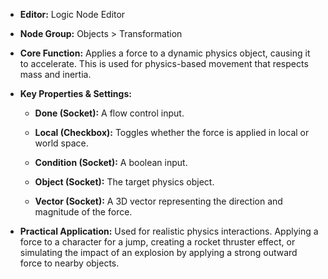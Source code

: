 - **Editor:** Logic Node Editor
    
- **Node Group:** Objects > Transformation
    
- **Core Function:** Applies a force to a dynamic physics object, causing it to accelerate. This is used for physics-based movement that respects mass and inertia.
    
- **Key Properties & Settings:**
    
    - **Done (Socket):** A flow control input.
        
    - **Local (Checkbox):** Toggles whether the force is applied in local or world space.
        
    - **Condition (Socket):** A boolean input.
        
    - **Object (Socket):** The target physics object.
        
    - **Vector (Socket):** A 3D vector representing the direction and magnitude of the force.
        
- **Practical Application:** Used for realistic physics interactions. Applying a force to a character for a jump, creating a rocket thruster effect, or simulating the impact of an explosion by applying a strong outward force to nearby objects.